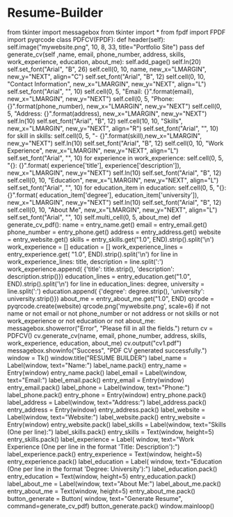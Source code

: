 # Resume-Builder
from tkinter import messagebox
from tkinter import *
from fpdf import FPDF
import pyqrcode
class PDFCV(FPDF):
    def header(self):
        self.image("mywebsite.png", 10, 8, 33, title="Portfolio Site")
        pass
    def generate_cv(self ,name, email, phone_number, address, skills, work_experience, education, about_me):
        self.add_page()
        self.ln(20)
        self.set_font("Arial", "B", 26)
        self.cell(0, 10, name,
                  new_x="LMARGIN", new_y="NEXT", align="C")
        self.set_font("Arial", "B", 12)
        self.cell(0, 10, "Contact Information",
                  new_x="LMARGIN", new_y="NEXT", align="L")
        self.set_font("Arial", "", 10)
        self.cell(0, 5, "Email: {}".format(email),
                  new_x="LMARGIN", new_y="NEXT")
        self.cell(0, 5, "Phone: {}".format(phone_number),
                  new_x="LMARGIN", new_y="NEXT")
        self.cell(0, 5, "Address: {}".format(address),
                  new_x="LMARGIN", new_y="NEXT")
        self.ln(10)
        self.set_font("Arial", "B", 12)
        self.cell(10, 10, "Skills", new_x="LMARGIN", new_y="NEXT", align="R")
        self.set_font("Arial", "", 10)
        for skill in skills:
            self.cell(0, 5, "- {}".format(skill),new_x="LMARGIN", new_y="NEXT")
        self.ln(10)
        self.set_font("Arial", "B", 12)
        self.cell(0, 10, "Work Experience",
                  new_x="LMARGIN", new_y="NEXT", align="L")
        self.set_font("Arial", "", 10)
        for experience in work_experience:
            self.cell(0, 5, "{}: {}".format(
                experience['title'], experience['description']), new_x="LMARGIN", new_y="NEXT")
        self.ln(10)
        self.set_font("Arial", "B", 12)
        self.cell(0, 10, "Education", new_x="LMARGIN", new_y="NEXT", align="L")
        self.set_font("Arial", "", 10)
        for education_item in education:
            self.cell(0, 5, "{}: {}".format(
                education_item['degree'], education_item['university']), new_x="LMARGIN", new_y="NEXT")
        self.ln(10)
        self.set_font("Arial", "B", 12)
        self.cell(0, 10, "About Me", new_x="LMARGIN", new_y="NEXT", align="L")
        self.set_font("Arial", "", 10)
        self.multi_cell(0, 5, about_me)
def generate_cv_pdf():
    name = entry_name.get()
    email = entry_email.get()
    phone_number = entry_phone.get()
    address = entry_address.get()
    website = entry_website.get()
    skills = entry_skills.get("1.0", END).strip().split('\n')
    work_experience = []
    education = []
    work_experience_lines = entry_experience.get(
        "1.0", END).strip().split('\n')
    for line in work_experience_lines:
        title, description = line.split(':')
        work_experience.append(
            {'title': title.strip(), 'description': description.strip()})
    education_lines = entry_education.get("1.0", END).strip().split('\n')
    for line in education_lines:
        degree, university = line.split(':')
        education.append(
            {'degree': degree.strip(), 'university': university.strip()})
    about_me = entry_about_me.get("1.0", END)
    qrcode = pyqrcode.create(website)
    qrcode.png('mywebsite.png', scale=6)
    if not name or not email or not phone_number or not address or not skills or not work_experience or not education or not about_me:
        messagebox.showerror("Error", "Please fill in all the fields.")
        return
    cv = PDFCV()
    cv.generate_cv(name, email, phone_number, address, skills,
                   work_experience, education, about_me)
    cv.output("cv1.pdf")
    messagebox.showinfo("Success", "PDF CV generated successfully.")
window = Tk()
window.title("RESUME BUILDER")
label_name = Label(window, text="Name:")
label_name.pack()
entry_name = Entry(window)
entry_name.pack()
label_email = Label(window, text="Email:")
label_email.pack()
entry_email = Entry(window)
entry_email.pack()
label_phone = Label(window, text="Phone:")
label_phone.pack()
entry_phone = Entry(window)
entry_phone.pack()
label_address = Label(window, text="Address:")
label_address.pack()
entry_address = Entry(window)
entry_address.pack()
label_website = Label(window, text="Website:")
label_website.pack()
entry_website = Entry(window)
entry_website.pack()
label_skills = Label(window, text="Skills (One per line):")
label_skills.pack()
entry_skills = Text(window, height=5)
entry_skills.pack()
label_experience = Label(
    window, text="Work Experience (One per line in the format 'Title: Description'):")
label_experience.pack()
entry_experience = Text(window, height=5)
entry_experience.pack()
label_education = Label(
    window, text="Education (One per line in the format 'Degree: University'):")
label_education.pack()
entry_education = Text(window, height=5)
entry_education.pack()
label_about_me = Label(window, text="About Me:")
label_about_me.pack()
entry_about_me = Text(window, height=5)
entry_about_me.pack()
button_generate = Button(
    window, text="Generate Resume", command=generate_cv_pdf)
button_generate.pack()
window.mainloop()
